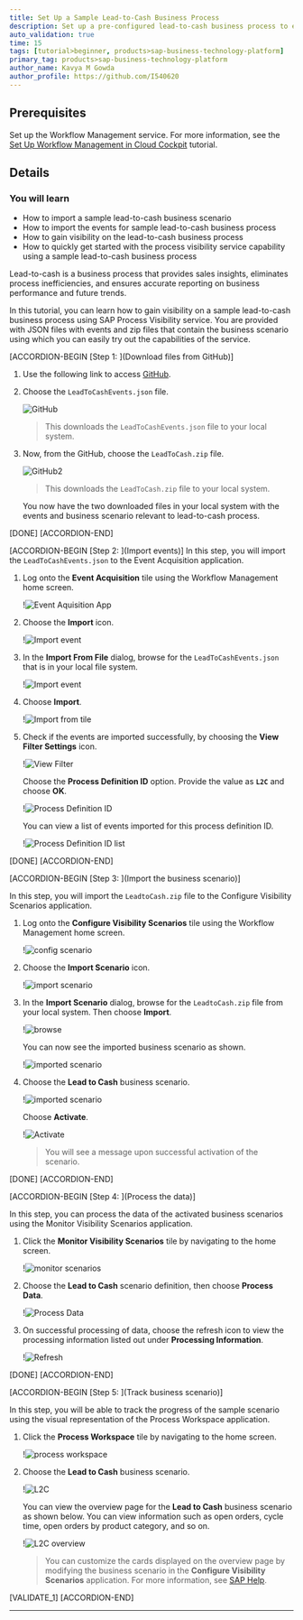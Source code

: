 ```yaml
---
title: Set Up a Sample Lead-to-Cash Business Process
description: Set up a pre-configured lead-to-cash business process to experience the Process Visibility service.
auto_validation: true
time: 15
tags: [tutorial>beginner, products>sap-business-technology-platform]
primary_tag: products>sap-business-technology-platform
author_name: Kavya M Gowda
author_profile: https://github.com/I540620
---
```


## Prerequisites
Set up the Workflow Management service. For more information, see the [Set Up Workflow Management in Cloud Cockpit](cp-starter-ibpm-employeeonboarding-1-setup) tutorial.

## Details
### You will learn
- How to import a sample lead-to-cash business scenario
- How to import the events for sample lead-to-cash business process
- How to gain visibility on the lead-to-cash business process
- How to quickly get started with the process visibility service capability using a sample lead-to-cash business process

Lead-to-cash is a business process that provides sales insights, eliminates process inefficiencies, and ensures accurate reporting on business performance and future trends.

In this tutorial, you can learn how to gain visibility on a sample lead-to-cash business process using SAP Process Visibility service. You are provided with JSON files with events and zip files that contain the business scenario using which you can easily try out the capabilities of the service.

[ACCORDION-BEGIN [Step 1: ](Download files from GitHub)]
1. Use the following link to access [GitHub](https://github.com/SAP-samples/cloud-process-visibility/releases).

2. Choose the `LeadToCashEvents.json` file.

      ![GitHub](LeadToCashEvents-json.png)

    >This downloads the `LeadToCashEvents.json` file to your local system.

3. Now, from the GitHub, choose the `LeadToCash.zip` file.

    ![GitHub2](LeadToCash-zip.png)

    >This downloads the `LeadToCash.zip` file to your local system.

    You now have the two downloaded files in your local system with the events and business scenario relevant to lead-to-cash process.

[DONE]
[ACCORDION-END]

[ACCORDION-BEGIN [Step 2: ](Import events)]
In this step, you will import the `LeadToCashEvents.json` to the Event Acquisition application.

1. Log onto the **Event Acquisition** tile using the Workflow Management home screen.

    !![Event Aquisition App](event-flp.png)

2. Choose the **Import** icon.

    !![Import event](screen4-import.png)

3. In the **Import From File** dialog, browse for the `LeadToCashEvents.json` that is in your local file system.

    !![Import event](LeadToCashEvent-browse.png)

4. Choose **Import**.  

    !![Import from tile](LeadToCash-Events.png)

5. Check if the events are imported successfully, by choosing the **View Filter Settings** icon.

    !![View Filter](screen6-viewfilter.png)

    Choose the **Process Definition ID** option. Provide the value as **`L2C`** and choose **OK**.

      !![Process Definition ID](L2C.png)

     You can view a list of events imported for this process definition ID.

      !![Process Definition ID list](L2C_List.png)

[DONE]
[ACCORDION-END]


[ACCORDION-BEGIN [Step 3: ](Import the business scenario)]

In this step, you will import the `LeadtoCash.zip` file to the Configure Visibility Scenarios application.

1. Log onto the **Configure Visibility Scenarios** tile using the Workflow Management home screen.

    !![config scenario](config_flp.png)

2. Choose the **Import Scenario** icon.

    !![import scenario](screen8-importbusinessscaenrio.png)

3. In the **Import Scenario** dialog, browse for the `LeadtoCash.zip` file from your local system. Then choose **Import**.

    !![browse](LeadToCash-import.png)

    You can now see the imported business scenario as shown.

    !![imported scenario](LeadToCash.png)

4. Choose the **Lead to Cash** business scenario.

    !![imported scenario](LeadToCash.png)

      Choose **Activate**.

      !![Activate](Activate.png)

    > You will see a message upon successful activation of the scenario.

[DONE]
[ACCORDION-END]

[ACCORDION-BEGIN [Step 4: ](Process the data)]

In this step, you can process the data of the activated business scenarios using the Monitor Visibility Scenarios application.

1. Click the **Monitor Visibility Scenarios** tile by navigating to the home screen.

      !![monitor scenarios](monitor-flp.png)

2. Choose the **Lead to Cash** scenario definition, then choose **Process Data**.

      !![Process Data](LTC_MonitorScenarios.png)

3. On successful processing of data, choose the refresh icon to view the processing information listed out under **Processing Information**.

      !![Refresh](ProcessInformation.png)

[DONE]
[ACCORDION-END]

[ACCORDION-BEGIN [Step 5: ](Track business scenario)]

In this step, you will be able to track the progress of the sample scenario using the visual representation of the Process Workspace application.

1. Click the **Process Workspace** tile by navigating to the home screen.

    !![process workspace](processworkspace_flp.png)

2. Choose the **Lead to Cash** business scenario.

    !![L2C](pw_scenario.png)

    You can view the overview page for the **Lead to Cash** business scenario as shown below. You can view information such as open orders, cycle time, open orders by product category, and so on.

    !![L2C overview](Overview.png)

    >You can customize the cards displayed on the overview page by modifying the business scenario in the **Configure Visibility Scenarios** application. For more information, see [SAP Help](https://help.sap.com/viewer/62fd39fa3eae4046b23dba285e84bfd4/Cloud/en-US/df284fd12073454392c5db8913f82d81.html).


[VALIDATE_1]
[ACCORDION-END]


---
